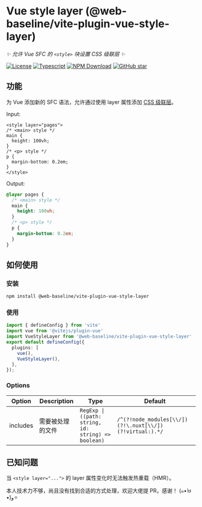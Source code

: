 # Vue style layer (@web-baseline/vite-plugin-vue-style-layer)

_✨ 允许 Vue SFC 的 `<style>` 块设置 CSS 级联层 ✨_

[![License](https://img.shields.io/github/license/web-baseline/vite-plugin-vue-style-layer)](https://github.com/web-baseline/vite-plugin-vue-style-layer/blob/main/LICENSE)
[![Typescript](https://img.shields.io/npm/types/@web-baseline/vite-plugin-vue-style-layer)](https://www.typescriptlang.org/)
[![NPM Download](https://img.shields.io/npm/dw/@web-baseline/vite-plugin-vue-style-layer)](https://www.npmjs.com/package/@web-baseline/vite-plugin-vue-style-layer)
[![GitHub star](https://img.shields.io/github/stars/web-baseline/vite-plugin-vue-style-layer?style=social)](https://github.com/web-baseline/vite-plugin-vue-style-layer)

## 功能

为 Vue 添加新的 SFC 语法，允许通过使用 layer 属性添加 [CSS 级联层](https://developer.mozilla.org/docs/Web/CSS/@layer)。

Input:

```vue
<style layer="pages">
/* <main> style */
main {
  height: 100vh;
}
/* <p> style */
p {
  margin-bottom: 0.2em;
}
</style>
```

Output:

```css
@layer pages {
  /* <main> style */
  main {
    height: 100vh;
  }
  /* <p> style */
  p {
    margin-bottom: 0.2em;
  }
}
```


## 如何使用

### 安装

```shell
npm install @web-baseline/vite-plugin-vue-style-layer
```

### 使用

```ts filename="vite.config.ts"
import { defineConfig } from 'vite'
import vue from '@vitejs/plugin-vue'
import VueStyleLayer from '@web-baseline/vite-plugin-vue-style-layer'
export default defineConfig({
  plugins: [
    vue(),
    VueStyleLayer(),
  ],
});
```

### Options

| Option   | Description      | Type                                                | Default                                           |
| -------- | ---------------- | --------------------------------------------------- | ------------------------------------------------- |
| includes | 需要被处理的文件 | `RegExp \| ((path: string, id: string) => boolean)` | `/^(?!node_modules[\\/])(?!\.nuxt[\\/])(?!virtual:).*/` |


## 已知问题

当 `<style layer="...">` 的 layer 属性变化时无法触发热重载（HMR）。


本人技术力不够，尚且没有找到合适的方式处理，欢迎大佬提 PR，感谢！  (๑•̀ㅂ•́)و✧
